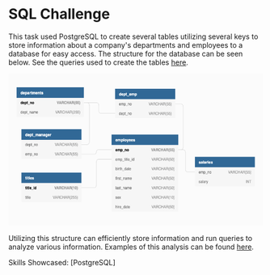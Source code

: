 # SQL Challenge

This task used PostgreSQL to create several tables utilizing several keys to store information about a company's departments and employees to a database for easy access. The structure for the database can be seen below. See the queries used to create the tables <a href="EmployeeSQL/tables.sql">here</a>.

<img src="erd.png" alt="erd" width="600px" height="300px">

Utilizing this structure can efficiently store information and run queries to analyze various information. Examples of this analysis can be found <a href="EmployeeSQL/analysis.sql">here</a>.

Skills Showcased: [PostgreSQL]